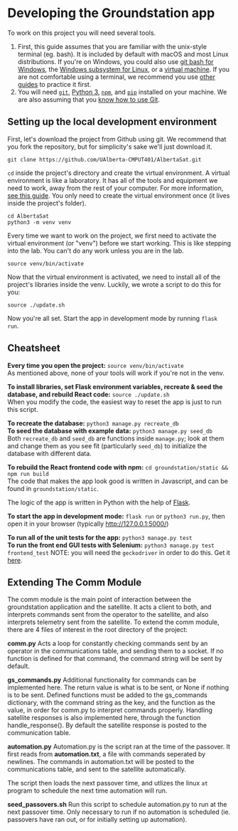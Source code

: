 # Developing the Groundstation app

To work on this project you will need several tools.
1. First, this guide assumes that you are familiar with the unix-style terminal (eg. bash). It is included by default with macOS and most Linux distributions. If you're on Windows, you could also use [git bash for Windows](https://gitforwindows.org/), the [Windows subsystem for Linux](https://docs.microsoft.com/en-us/windows/wsl/about), or a [virtual machine](https://www.virtualbox.org/). If you are not comfortable using a terminal, we recommend you use [other guides](https://linuxjourney.com/lesson/the-shell) to practice it first.
2. You will need [`git`](https://git-scm.com/), [Python 3](https://www.python.org/), [`npm`](https://www.npmjs.com/get-npm), and [`pip`](https://pypi.org/project/pip/) installed on your machine. We are also assuming that you [know how to use Git](https://try.github.io/).

## Setting up the local development environment

First, let's download the project from Github using git. We recommend that you fork the repository, but for simplicity's sake we'll just download it.

`git clone https://github.com/UAlberta-CMPUT401/AlbertaSat.git`

`cd` inside the project's directory and create the virtual environment. A virtual environment is like a laboratory. It has all of the tools and equipment we need to work, away from the rest of your computer. For more information, [see this guide](https://docs.python.org/3/tutorial/venv.html). You only need to create the virtual environment once (it lives inside the project's folder).

`cd AlbertaSat`  
`python3 -m venv venv`

Every time we want to work on the project, we first need to activate the virtual environment (or "venv") before we start working. This is like stepping into the lab. You can't do any work unless you are in the lab.

`source venv/bin/activate`

Now that the virtual environment is activated, we need to install all of the project's libraries inside the venv. Luckily, we wrote a script to do this for you:

`source ./update.sh`

Now you're all set. Start the app in development mode by running `flask run`.

## Cheatsheet

**Every time you open the project:** `source venv/bin/activate`  
As mentioned above, none of your tools will work if you're not in the venv.

**To install libraries, set Flask environment variables, recreate & seed the database, and rebuild React code:** `source ./update.sh`  
When you modify the code, the easiest way to reset the app is just to run this script.

**To recreate the database:** `python3 manage.py recreate_db`  
**To seed the database with example data:** `python3 manage.py seed_db`  
Both `recreate_db` and `seed_db` are functions inside `manage.py`; look at them and change them as you see fit (particularly `seed_db`) to initialize the database with different data.

**To rebuild the React frontend code with npm:** `cd groundstation/static && npm run build`  
The code that makes the app look good is written in Javascript, and can be found in `groundstation/static`.

The logic of the app is written in Python with the help of [Flask](https://flask.palletsprojects.com/en/1.1.x/).

**To start the app in development mode:** `flask run` or `python3 run.py`, then open it in your browser (typically http://127.0.0.1:5000/)

**To run all of the unit tests for the app:** `python3 manage.py test`  
**To run the front end GUI tests with Selenium:** `python3 manage.py test frontend_test` NOTE: you will need the `geckodriver` in order to do this. Get it [here](https://github.com/mozilla/geckodriver/releases).

## Extending The Comm Module

The comm module is the main point of interaction between the groundstation application and the satellite. It acts a client to both, and interprets commands sent from the operator to the satellite, and also interprets telemetry sent from the satellite. To extend the comm module, there are 4 files of interest in the root directory of the project:

**comm.py**
Acts a loop for constantly checking commands sent by an operator in the communications table, and sending them to a socket.
If no function is defined for that command, the command string will be sent by default.

**gs_commands.py**
Additional functionality for commands can be implemented here. The return value is what is to be sent, or None if nothing is to be sent. Defined functions must be added to the gs_commands dictionary, with the command string as the key, and the function as the value, in order for comm.py to interpret commands properly.
Handling satellite responses is also implemented here, through the function handle_response(). By default the satellite response is posted to the communication table.

**automation.py**
Automation.py is the script ran at the time of the passover. It first reads from **automation.txt**, a file with commands seperated by newlines. The commands in automation.txt will be posted to the communications table, and sent to the satellite automatically.

The script then loads the next passover time, and utlizes the linux `at` program to schedule the next time automation will run.

**seed_passovers.sh**
Run this script to schedule automation.py to run at the next passover time. Only necessary to run if no automation is scheduled (ie. passovers have ran out, or for initially setting up automation).

